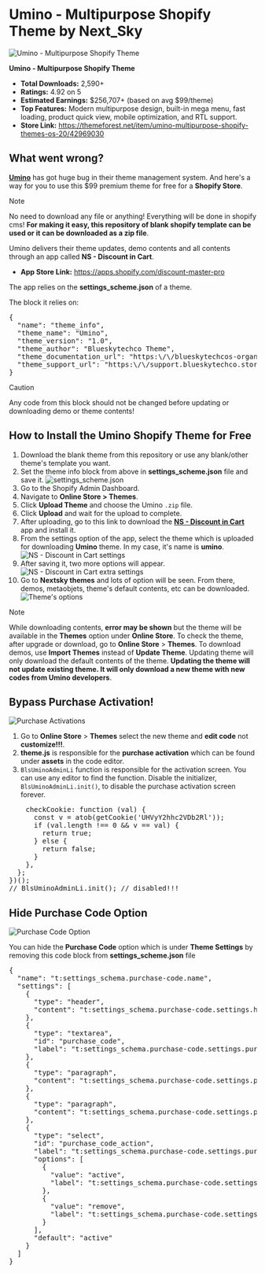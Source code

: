 # Umino - Multipurpose Shopify Theme by Next_Sky

![Umino - Multipurpose Shopify Theme](https://github.com/user-attachments/assets/03bd9401-6236-4b1b-9098-99edc2991868)

**Umino - Multipurpose Shopify Theme**  
- **Total Downloads:** 2,590+
- **Ratings:** 4.92 on 5
- **Estimated Earnings:** $256,707+ (based on avg $99/theme)  
- **Top Features:** Modern multipurpose design, built-in mega menu, fast loading, product quick view, mobile optimization, and RTL support.
- **Store Link:** https://themeforest.net/item/umino-multipurpose-shopify-themes-os-20/42969030

## What went wrong?
**[Umino](https://themeforest.net/item/umino-multipurpose-shopify-themes-os-20/42969030)** has got huge bug in their theme management system. And here's a way for you to use this $99 premium theme for free for a **Shopify Store**.

> [!NOTE]
> No need to download any file or anything! Everything will be done in shopify cms!
> **For making it easy, this repository of blank shopify template can be used or it can be downloaded as a zip file**.

Umino delivers their theme updates, demo contents and all contents through an app called **NS - Discount in Cart**. 

- **App Store Link:** https://apps.shopify.com/discount-master-pro

The app relies on the **settings_scheme.json** of a theme. 

The block it relies on:

<pre lang="markdown">
{
  "name": "theme_info",
  "theme_name": "Umino",
  "theme_version": "1.0",
  "theme_author": "Blueskytechco Theme",
  "theme_documentation_url": "https:\/\/blueskytechcos-organization.gitbook.io\/umino-shopify\/",
  "theme_support_url": "https:\/\/support.blueskytechco.store\/"
}
</pre>

> [!CAUTION]
> Any code from this block should not be changed before updating or downloading demo or theme contents!


## How to Install the Umino Shopify Theme for Free

1. Download the blank theme from this repository or use any blank/other theme's template you want.
2. Set the theme info block from above in **settings_scheme.json** file and save it.
![settings_scheme.json](https://github.com/user-attachments/assets/73518b81-f40a-458e-9780-d5720070a0b8)
3. Go to the Shopify Admin Dashboard.
4. Navigate to **Online Store > Themes**.
5. Click **Upload Theme** and choose the Umino `.zip` file.
6. Click **Upload** and wait for the upload to complete.
7. After uploading, go to this link to download the **[NS - Discount in Cart](https://apps.shopify.com/discount-master-pro)** app and install it.
8. From the settings option of the app, select the theme which is uploaded for downloading **Umino** theme. In my case, it's name is **umino**.
![NS - Discount in Cart settings](https://github.com/user-attachments/assets/2ddb1b2b-2205-4a7c-af92-0447f552c756)
9.  After saving it, two more options will appear. <br>
![NS - Discount in Cart extra settings](https://github.com/user-attachments/assets/bc6c1708-31cf-4372-ab03-890d22ada0da)
10. Go to **Nextsky themes** and lots of option will be seen. From there, demos, metaobjets, theme's default contents, etc can be downloaded.
![Theme's options](https://github.com/user-attachments/assets/11f3dc0b-8574-4acb-8624-b7e6cedcc98d)

> [!NOTE]
> While downloading contents, **error may be shown** but the theme will be available in the **Themes** option under **Online Store**. 
> To check the theme, after upgrade or download, go to **Online Store** > **Themes**.
> To download demos, use **Import Themes** instead of **Update Theme**. Updating theme will only download the default contents of the theme.
> **Updating the theme will not update existing theme. It will only download a new theme with new codes from Umino developers**.


## Bypass Purchase Activation!
![Purchase Activations](https://github.com/user-attachments/assets/84ed833a-73f8-4370-ad41-5e358967139f)


1. Go to **Online Store** > **Themes** select the new theme and **edit code** not **customize!!!**.
2. **theme.js** is responsible for the **purchase activation** which can be found under **assets** in the code editor.
3. `BlsUminoAdminLi` function is responsible for the activation screen. You can use any editor to find the function. Disable the initializer, `BlsUminoAdminLi.init()`, to disable the purchase activation screen forever. 

<pre lang="markdown">
    checkCookie: function (val) {
      const v = atob(getCookie('UHVyY2hhc2VDb2Rl'));
      if (val.length !== 0 && v == val) {
        return true;
      } else {
        return false;
      }
    },
  };
})();
// BlsUminoAdminLi.init(); // disabled!!!
</pre>

## Hide Purchase Code Option

![Purchase Code Option](https://github.com/user-attachments/assets/9efae95f-eae0-40b7-9853-dad7a9761de8)

You can hide the **Purchase Code** option which is under **Theme Settings** by removing this code block from **settings_scheme.json** file

<pre lang="markdown">
{
  "name": "t:settings_schema.purchase-code.name",
  "settings": [
    {
      "type": "header",
      "content": "t:settings_schema.purchase-code.settings.header.content"
    },
    {
      "type": "textarea",
      "id": "purchase_code",
      "label": "t:settings_schema.purchase-code.settings.purchase_code.label"
    },
    {
      "type": "paragraph",
      "content": "t:settings_schema.purchase-code.settings.paragraph__1.content"
    },
    {
      "type": "paragraph",
      "content": "t:settings_schema.purchase-code.settings.paragraph__2.content"
    },
    {
      "type": "select",
      "id": "purchase_code_action",
      "label": "t:settings_schema.purchase-code.settings.purchase_code_action.label",
      "options": [
        {
          "value": "active",
          "label": "t:settings_schema.purchase-code.settings.purchase_code_action.active"
        },
        {
          "value": "remove",
          "label": "t:settings_schema.purchase-code.settings.purchase_code_action.remove"
        }
      ],
      "default": "active"
    }
  ]
}
</pre>
